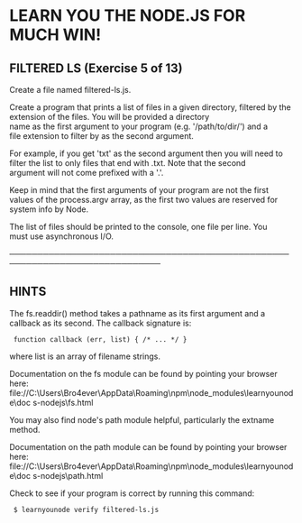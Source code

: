 # LEARN YOU THE NODE.JS FOR MUCH WIN!

 ## FILTERED LS (Exercise 5 of 13)

  Create a file named filtered-ls.js.

  Create a program that prints a list of files in a given directory,
  filtered by the extension of the files. You will be provided a directory      
  name as the first argument to your program (e.g. '/path/to/dir/') and a       
  file extension to filter by as the second argument.

  For example, if you get 'txt' as the second argument then you will need to    
  filter the list to only files that end with .txt. Note that the second        
  argument will not come prefixed with a '.'.

  Keep in mind that the first arguments of your program are not the first       
  values of the process.argv array, as the first two values are reserved for    
  system info by Node.

  The list of files should be printed to the console, one file per line. You    
  must use asynchronous I/O.

 ─────────────────────────────────────────────────────────────────────────────  

 ## HINTS

  The fs.readdir() method takes a pathname as its first argument and a       
  callback as its second. The callback signature is:

     function callback (err, list) { /* ... */ }

  where list is an array of filename strings.

  Documentation on the fs module can be found by pointing your browser here: 
  file://C:\Users\Bro4ever\AppData\Roaming\npm\node_modules\learnyounode\doc 
  s-nodejs\fs.html

  You may also find node's path module helpful, particularly the extname     
  method.

  Documentation on the path module can be found by pointing your browser     
  here:
  file://C:\Users\Bro4ever\AppData\Roaming\npm\node_modules\learnyounode\doc 
  s-nodejs\path.html

  Check to see if your program is correct by running this command:

     $ learnyounode verify filtered-ls.js